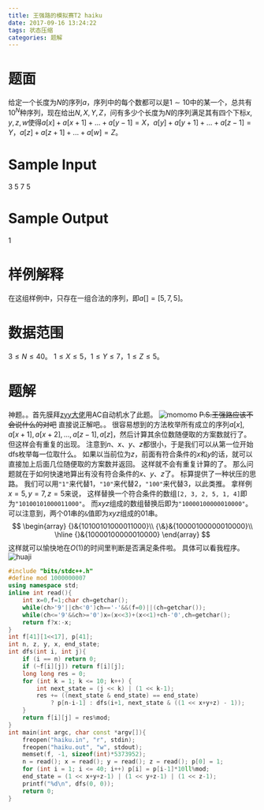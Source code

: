 ```yaml
---
title: 王强路的模拟赛T2 haiku
date: 2017-09-16 13:24:22
tags: 状态压缩
categories: 题解
---
```


# 题面

给定一个长度为$N$的序列$a$，序列中的每个数都可以是$1\sim10$中的某一个，总共有$10^N$种序列，现在给出$N,X,Y,Z$，问有多少个长度为$N$的序列满足其有四个下标$x,y,z,w$使得$a[x]+a[x+1]+...+a[y-1]=X$，$a[y]+a[y+1]+...+a[z-1]=Y$，$a[z]+a[z+1]+...+a[w]=Z$。

# Sample Input

3 5 7 5

# Sample Output

1

# 样例解释

在这组样例中，只存在一组合法的序列，即$a[] = [5,7,5]$。


# 数据范围

$3 \le N \le 40$。
$1 \le X \le 5$，$1 \le Y \le 7$，$1 \le Z \le 5$。

# 题解

神题。。首先膜拜[zyy大佬](http://blog.csdn.net/zhouyuyang233/)用AC自动机水了此题。
![momomo](/img/momomo.gif)
~~P.S.王强路应该不会说什么的对吧~~
直接说正解吧。。
很容易想到的方法枚举所有成立的序列$a[x],a[x+1],a[x+2],...,a[z-1],a[z]$，然后计算其余位数随便取的方案数就行了。
但这样会有重复的出现。
注意到$n$、$x$、$y$、$z$都很小，于是我们可以从第一位开始dfs枚举每一位取什么。
如果以当前位为$z$，前面有符合条件的$x$和$y$的话，就可以直接加上后面几位随便取的方案数并返回。
这样就不会有重复计算的了。
那么问题就在于如何快速地算出有没有符合条件的$x$、$y$、$z$了。
标算提供了一种状压的思路。
我们可以用`"1"`来代替1，`"10"`来代替2，`"100"`来代替3，以此类推。
拿样例$x=5,y=7,z=5$来说，
这样替换一个符合条件的数组`[2, 3, 2, 5, 1, 4]`即为`"10100101000011000"`。
而$xyz$组成的数组替换后即为`"10000100000010000"`。
可以注意到，两个$01$串的`&`值即为$xyz$组成的$01$串。
$$
\begin{array}
{}&{10100101000011000}\\
{\&}&{10000100000010000}\\
\hline
{}&{10000100000010000}
\end{array}
$$
这样就可以愉快地在$O(1)$的时间里判断是否满足条件啦。
具体可以看我程序。
![huaji](/img/huaji.png)
```cpp
#include "bits/stdc++.h"
#define mod 1000000007
using namespace std;
inline int read(){
	int x=0,f=1;char ch=getchar();
	while(ch>'9'||ch<'0')ch=='-'&&(f=0)||(ch=getchar());
	while(ch<='9'&&ch>='0')x=(x<<3)+(x<<1)+ch-'0',ch=getchar();
	return f?x:-x;
}
int f[41][1<<17], p[41];
int n, z, y, x, end_state;
int dfs(int i, int j){
	if (i == n) return 0;
	if (~f[i][j]) return f[i][j];
	long long res = 0;
	for (int k = 1; k <= 10; k++) {
		int next_state = (j << k) | (1 << k-1);
		res += ((next_state & end_state) == end_state)
			? p[n-i-1] : dfs(i+1, next_state & ((1 << x+y+z) - 1));
	}
	return f[i][j] = res%mod;
}
int main(int argc, char const *argv[]){
	freopen("haiku.in", "r", stdin);
	freopen("haiku.out", "w", stdout);
	memset(f, -1, sizeof(int)*5373952);
	n = read(); x = read(); y = read(); z = read(); p[0] = 1;
	for (int i = 1; i <= 40; i++) p[i] = p[i-1]*10ll%mod;
	end_state = (1 << x+y+z-1) | (1 << y+z-1) | (1 << z-1);
	printf("%d\n", dfs(0, 0));
	return 0;
}
```
